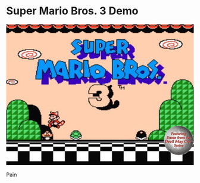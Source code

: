 # Super Mario Bros. 3 Demo
![mario_menu][menu_img]

[menu_img]: https://github.com/Izay0i/SuperMarioBros3/blob/main/SMB3_C++/images/mario_title_screen.jpg

Pain
